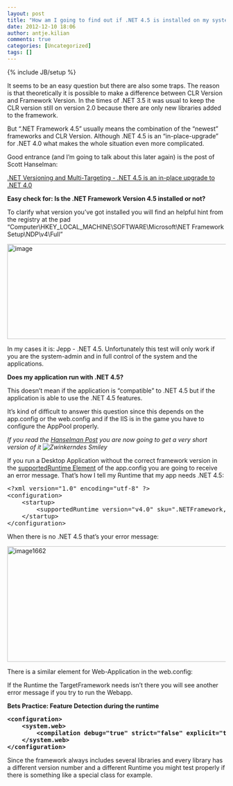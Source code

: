 ```yaml
---
layout: post
title: "How am I going to find out if .NET 4.5 is installed on my system?"
date: 2012-12-10 18:06
author: antje.kilian
comments: true
categories: [Uncategorized]
tags: []
---
```

{% include JB/setup %}
&nbsp;

<strong> </strong>

It seems to be an easy question but there are also some traps. The reason is that theoretically it is possible to make a difference between CLR Version and Framework Version. In the times of .NET 3.5 it was usual to keep the CLR version still on version 2.0 because there are only new libraries added to the framework.

But “.NET Framework 4.5” usually means the combination of the “newest” frameworks and CLR Version. Although .NET 4.5 is an “in-place-upgrade” for .NET 4.0 what makes the whole situation even more complicated.

Good entrance (and I’m going to talk about this later again) is the post of Scott Hanselman:

<a href="http://www.hanselman.com/blog/NETVersioningAndMultiTargetingNET45IsAnInplaceUpgradeToNET40.aspx">.NET Versioning and Multi-Targeting - .NET 4.5 is an in-place upgrade to .NET 4.0</a>

<strong>Easy check for: Is the .NET Framework Version 4.5 installed or not? </strong>

<strong> </strong>

To clarify what version you’ve got installed you will find an helpful hint from the registry at the pad “Computer\HKEY_LOCAL_MACHINE\SOFTWARE\Microsoft\NET Framework Setup\NDP\v4\Full”

<img title="image" src="http://code-inside.de/blog/wp-content/uploads/image_thumb819.png" border="0" alt="image" width="542" height="219" />

In my cases it is: Jepp - .NET 4.5. Unfortunately this test will only work if you are the system-admin and in full control of the system and the applications.

<strong>Does my application run with .NET 4.5?</strong>

This doesn’t mean if the application is “compatible” to .NET 4.5 but if the application is able to use the .NET 4.5 features.

It’s kind of difficult to answer this question since this depends on the app.config or the web.config and if the IIS is in the game you have to configure the AppPool properly.

<em>If you read the <a href="http://www.hanselman.com/blog/NETVersioningAndMultiTargetingNET45IsAnInplaceUpgradeToNET40.aspx">Hanselman Post</a> you are now going to get a very short version of it <img class="wlEmoticon wlEmoticon-winkingsmile" style="border-style: none;" src="http://code-inside.de/blog-in/wp-content/uploads/wlEmoticon-winkingsmile47.png" alt="Zwinkerndes Smiley" /></em>

<em> </em>

If you run a Desktop Application without the correct framework version in the <a href="http://msdn.microsoft.com/en-us/library/w4atty68.aspx">supportedRuntime Element</a> of the app.config you are going to receive an error message. That’s how I tell my Runtime that my app needs .NET 4.5:
<div id="scid:812469c5-0cb0-4c63-8c15-c81123a09de7:22338c3f-edfb-4ca9-b694-8f81b5044338" class="wlWriterEditableSmartContent" style="margin: 0px; display: inline; float: none; padding: 0px;">
<pre class="c#">&lt;?xml version="1.0" encoding="utf-8" ?&gt;
&lt;configuration&gt;
    &lt;startup&gt;
        &lt;supportedRuntime version="v4.0" sku=".NETFramework,Version=v4.5" /&gt;
    &lt;/startup&gt;
&lt;/configuration&gt;</pre>
</div>
When there is no .NET 4.5 that’s your error message:

<a href="http://code-inside.de/blog-in/wp-content/uploads/image1662.png"><img style="background-image: none; padding-left: 0px; padding-right: 0px; display: inline; padding-top: 0px; border: 0px;" title="image1662" src="http://code-inside.de/blog-in/wp-content/uploads/image1662_thumb.png" border="0" alt="image1662" width="523" height="266" /></a>

There is a similar element for Web-Application in the web.config:

If the Runtime the TargetFramework needs isn’t there you will see another error message if you try to run the Webapp.

<strong>Bets Practice: Feature Detection during the runtime</strong>

<strong>
<div id="scid:812469c5-0cb0-4c63-8c15-c81123a09de7:4dd8ea3e-3204-4b7f-9fc6-953b2c07afcd" class="wlWriterEditableSmartContent" style="margin: 0px; display: inline; float: none; padding: 0px;">
<pre class="c#">&lt;configuration&gt;
    &lt;system.web&gt;
        &lt;compilation debug="true" strict="false" explicit="true" targetFramework="4.5" /&gt;
    &lt;/system.web&gt;
&lt;/configuration&gt;</pre>
</div>
</strong>

<strong> </strong>

<strong> </strong>

Since the framework always includes several libraries and every library has a different version number and a different Runtime you might test properly if there is something like a special class for example.
